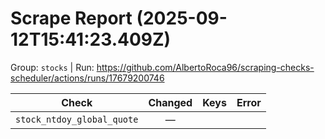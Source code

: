 # Scrape Report (2025-09-12T15:41:23.409Z)

Group: `stocks`  |  Run: https://github.com/AlbertoRoca96/scraping-checks-scheduler/actions/runs/17679200746

| Check | Changed | Keys | Error |
|---|:---:|:--|:--|
| `stock_ntdoy_global_quote` | — |  |  |
